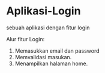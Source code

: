 # Aplikasi-Login
sebuah aplikasi dengan fitur login

Alur fitur Login:
1. Memasukkan email dan password
2. Memvalidasi masukan.
3. Menampilkan halaman home.
